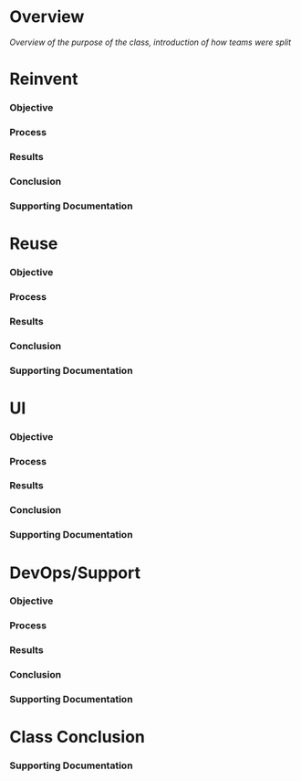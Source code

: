 # Overview
_Overview of the purpose of the class, introduction of how teams were split_

# Reinvent
### Objective


### Process


### Results


### Conclusion

### Supporting Documentation


# Reuse
### Objective


### Process


### Results


### Conclusion

### Supporting Documentation

# UI
### Objective


### Process


### Results


### Conclusion

### Supporting Documentation

# DevOps/Support
### Objective


### Process


### Results


### Conclusion

### Supporting Documentation

# Class Conclusion


### Supporting Documentation
